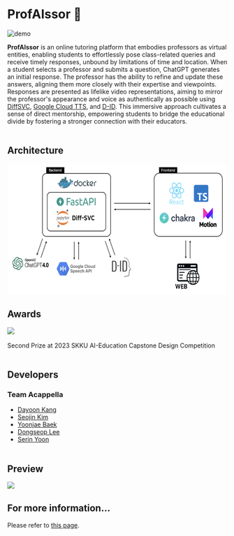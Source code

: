# ProfAIssor 🤖
<img width="900" alt="demo" src="https://github.com/Team-Acappella/Acappella-Server/assets/53158200/1a805a33-2b2c-430d-bdef-22d3b4815494">

**ProfAIssor** is an online tutoring platform that embodies professors as virtual entities, enabling students to effortlessly pose class-related queries and receive timely responses, unbound by limitations of time and location. When a student selects a professor and submits a question, ChatGPT generates an initial response. The professor has the ability to refine and update these answers, aligning them more closely with their expertise and viewpoints. Responses are presented as lifelike video representations, aiming to mirror the professor's appearance and voice as authentically as possible using [DiffSVC](https://github.com/UtaUtaUtau/diff-svc), [Google Cloud TTS](https://cloud.google.com/text-to-speech), and [D-ID](https://www.d-id.com/). This immersive approach cultivates a sense of direct mentorship, empowering students to bridge the educational divide by fostering a stronger connection with their educators.
<br/><br/>

## Architecture
<img src="./assets/architecture.png" style="height:300px">

## Awards
<img src="https://github.com/Team-Acappella/Acappella-Server/assets/53158200/1804b8b1-edc6-4fc9-84c4-5ec67c6fdba6" style="height:250px">

Second Prize at 2023 SKKU AI-Education Capstone Design Competition
<br/><br/>

## Developers
### Team Acappella
- [Dayoon Kang](https://github.com/daayuun)
- [Seojin Kim](https://github.com/SeojinSeojin)
- [Yoonjae Baek](https://github.com/whyjyj)
- [Dongseop Lee](https://github.com/ddongseop)
- [Serin Yoon](https://github.com/serin-yoon)
<br/><br/>

## Preview
  
[![](http://img.youtube.com/vi/9yDRMeOF41M/0.jpg)](https://youtu.be/9yDRMeOF41M)

## For more information...
Please refer to [this page](./assets/poster.pdf).
